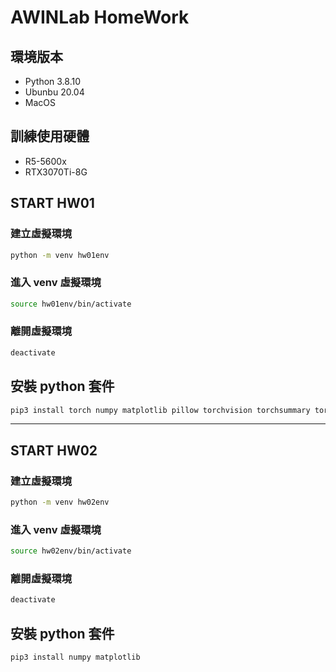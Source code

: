 # AWINLab HomeWork

## 環境版本
- Python 3.8.10
- Ubunbu 20.04
- MacOS

## 訓練使用硬體
- R5-5600x
- RTX3070Ti-8G

## START HW01

### 建立虛擬環境
```zsh
python -m venv hw01env
```
### 進入 venv 虛擬環境
```zsh
source hw01env/bin/activate
```
### 離開虛擬環境
```zsh
deactivate
```

## 安裝 python 套件
```zsh
pip3 install torch numpy matplotlib pillow torchvision torchsummary torchaudio openpyxl pandas
```
---
## START HW02

### 建立虛擬環境
```zsh
python -m venv hw02env
```
### 進入 venv 虛擬環境
```zsh
source hw02env/bin/activate
```
### 離開虛擬環境
```zsh
deactivate
```

## 安裝 python 套件
```zsh
pip3 install numpy matplotlib
```
